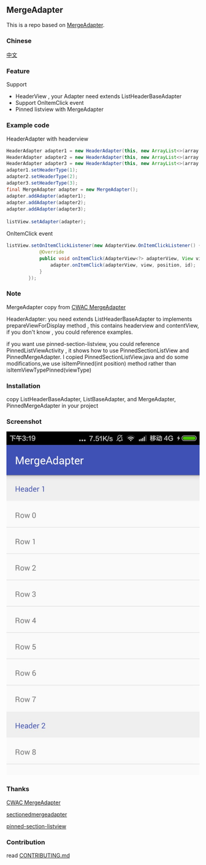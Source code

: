 ## MergeAdapter

This is a repo based on [MergeAdapter](https://github.com/commonsguy/cwac-merge).

### Chinese 
[中文](/README_CN.md)

 
### Feature
 Support 
- HeaderView , your Adapter need extends ListHeaderBaseAdapter 
- Support OnItemClick event
- Pinned listview with MergeAdapter 

### Example code

HeaderAdapter with headerview 

```java
HeaderAdapter adapter1 = new HeaderAdapter(this, new ArrayList<>(array.subList(0, 8)), R.layout.item_list, R.layout.item_header);
HeaderAdapter adapter2 = new HeaderAdapter(this, new ArrayList<>(array.subList(8, 16)), R.layout.item_list, R.layout.item_header);
HeaderAdapter adapter3 = new HeaderAdapter(this, new ArrayList<>(array.subList(16, 30)), R.layout.item_list, R.layout.item_header);
adapter1.setHeaderType(1);
adapter2.setHeaderType(2);
adapter3.setHeaderType(3);
final MergeAdapter adapter = new MergeAdapter();
adapter.addAdapter(adapter1);
adapter.addAdapter(adapter2);
adapter.addAdapter(adapter3);

listView.setAdapter(adapter);
```


OnItemClick event 

```java
listView.setOnItemClickListener(new AdapterView.OnItemClickListener() {
            @Override
            public void onItemClick(AdapterView<?> adapterView, View view, int position, long id) {
                adapter.onItemClick(adapterView, view, position, id);
            }
        });
```


### Note
MergeAdapter copy from [CWAC MergeAdapter](https://github.com/commonsguy/cwac-merge)

HeaderAdapter: you need extends ListHeaderBaseAdapter to implements prepareViewForDisplay method , this contains headerview and contentView, if you don't know , you could reference examples.

if you want use pinned-section-listview, you could reference PinnedListViewActivity , it shows how to use PinnedSectionListView and PinnedMergeAdapter. I copied PinnedSectionListView.java and do some modifications,we use isItemPinned(int position) method rather than isItemViewTypePinned(viewType)

### Installation
copy ListHeaderBaseAdapter, ListBaseAdapter, and MergeAdapter, PinnedMergeAdapter in your project

### Screenshot

![Screenshot](art/mergeadapter_2016_08_28_001.png)

### Thanks

[CWAC MergeAdapter](https://github.com/commonsguy/cwac-merge)

[sectionedmergeadapter](https://github.com/abacritt/sectionedmergeadapter)

[pinned-section-listview](https://github.com/beworker/pinned-section-listview)


### Contribution

 read [CONTRIBUTING.md](/CONTRIBUTING.md)
